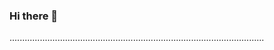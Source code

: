 ### Hi there 👋

.....................................................................................................